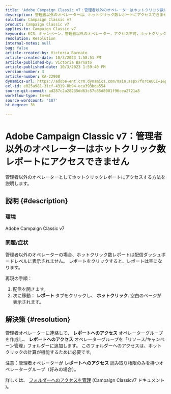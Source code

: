 ```yaml
---
title: 'Adobe Campaign Classic v7：管理者以外のオペレーターはホットクリック数レポートにアクセスできません'
description: 管理者以外のオペレーターは、ホットクリック数レポートにアクセスできません。
solution: Campaign Classic v7
product: Campaign Classic v7
applies-to: Campaign Classic v7
keywords: KCS，キャンペーン，管理者以外のオペレーター，アクセス不可，ホットクリック数レポート，Campaign Classicv7
resolution: Resolution
internal-notes: null
bug: false
article-created-by: Victoria Barnato
article-created-date: 10/3/2023 1:58:51 PM
article-published-by: Victoria Barnato
article-published-date: 10/3/2023 1:59:40 PM
version-number: 3
article-number: KA-22908
dynamics-url: https://adobe-ent.crm.dynamics.com/main.aspx?forceUCI=1&pagetype=entityrecord&etn=knowledgearticle&id=44fb80f7-f461-ee11-be6e-6045bd0067ea
exl-id: e025a981-31cf-4319-8b94-eca393bda554
source-git-commit: ad287c2a28235dd63c57c85d8001f96cea2721a8
workflow-type: tm+mt
source-wordcount: '187'
ht-degree: 3%

---
```


# Adobe Campaign Classic v7：管理者以外のオペレーターはホットクリック数レポートにアクセスできません


管理者以外のオペレーターとしてホットクリックレポートにアクセスする方法を説明します。

## 説明 {#description}


### 環境

Adobe Campaign Classic v7

### 問題/症状

管理者以外のオペレーターの場合、ホットクリック数レポートは配信ダッシュボードレベルに表示されません。 レポートをクリックすると、レポートは空になります。 

再現の手順：

1. 配信を開きます。
2. 次に移動： <b>レポート </b>タブをクリックし、 <b>ホットクリック</b>. 空白のページが表示されます。



## 解決策 {#resolution}


管理者オペレーターに連絡して、 <b>レポートへのアクセス</b> オペレーターグループを作成し、 <b>レポートへのアクセス</b> オペレーターグループを「リソース/キャンペーン管理」フォルダーに追加します。 このフォルダーへのアクセスは、ホットクリックの計算が機能するために必要です。

注意：管理者オペレーターが <b>レポートへのアクセス</b> 読み取り権限のみを持つオペレーターグループ（好みの場合）。

詳しくは、 [フォルダーへのアクセスを管理](https://experienceleague.adobe.com/docs/campaign-classic/using/getting-started/permissions/access-management-folders.html) (Campaign Classicv7 ドキュメント )。
